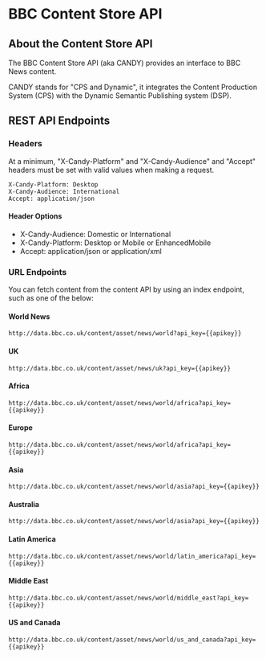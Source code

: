 #  BBC Content Store API

## About the Content Store API

The BBC Content Store API (aka CANDY) provides an interface to BBC News content.

CANDY stands for "CPS and Dynamic", it integrates the Content Production System (CPS) with the Dynamic Semantic Publishing system (DSP).

## REST API Endpoints

### Headers

At a minimum, "X-Candy-Platform" and "X-Candy-Audience" and "Accept" headers must be set with valid values when making a request.

```
X-Candy-Platform: Desktop
X-Candy-Audience: International
Accept: application/json
```

#### Header Options

* X-Candy-Audience: Domestic or International
* X-Candy-Platform: Desktop or Mobile or EnhancedMobile
* Accept: application/json or application/xml

### URL Endpoints

You can fetch content from the content API by using an index endpoint, such as one of the below:

#### World News
```
http://data.bbc.co.uk/content/asset/news/world?api_key={{apikey}}
```

#### UK
```
http://data.bbc.co.uk/content/asset/news/uk?api_key={{apikey}}
```

####  Africa
```
http://data.bbc.co.uk/content/asset/news/world/africa?api_key={{apikey}}
```

#### Europe
```
http://data.bbc.co.uk/content/asset/news/world/africa?api_key={{apikey}}
```

#### Asia
```
http://data.bbc.co.uk/content/asset/news/world/asia?api_key={{apikey}}
```

#### Australia
```
http://data.bbc.co.uk/content/asset/news/world/asia?api_key={{apikey}}
```

#### Latin America
```
http://data.bbc.co.uk/content/asset/news/world/latin_america?api_key={{apikey}}
```

#### Middle East
```
http://data.bbc.co.uk/content/asset/news/world/middle_east?api_key={{apikey}}
```

#### US and Canada
```
http://data.bbc.co.uk/content/asset/news/world/us_and_canada?api_key={{apikey}}
```


